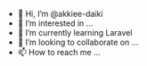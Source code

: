 - 👋 Hi, I’m @akkiee-daiki
- 👀 I’m interested in ...
- 🌱 I’m currently learning Laravel
- 💞️ I’m looking to collaborate on ...
- 📫 How to reach me ...

<!---
akkiee-daiki/akkiee-daiki is a ✨ special ✨ repository because its `README.md` (this file) appears on your GitHub profile.
You can click the Preview link to take a look at your changes.
--->
